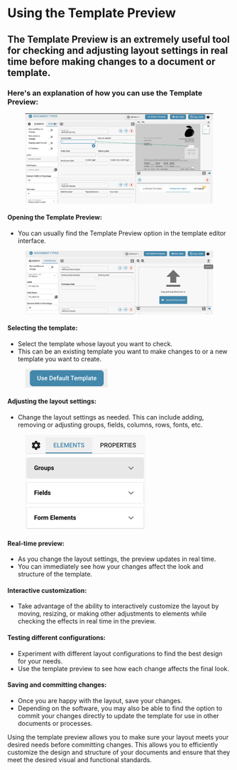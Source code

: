 # Using the Template Preview

## The Template Preview is an extremely useful tool for checking and adjusting layout settings in real time before making changes to a document or template.

### Here's an explanation of how you can use the Template Preview:

<figure><img src="../../../../../.gitbook/assets/image (152).png" alt=""><figcaption></figcaption></figure>

#### Opening the Template Preview:

* You can usually find the Template Preview option in the template editor interface.

<figure><img src="../../../../../.gitbook/assets/image (153).png" alt=""><figcaption></figcaption></figure>

#### Selecting the template:

* Select the template whose layout you want to check.
* This can be an existing template you want to make changes to or a new template you want to create.

<figure><img src="../../../../../.gitbook/assets/Bildschirmfoto 2024-05-24 um 12.31.04.png" alt="" width="186"><figcaption></figcaption></figure>

#### Adjusting the layout settings:

* Change the layout settings as needed. This can include adding, removing or adjusting groups, fields, columns, rows, fonts, etc.

<figure><img src="../../../../../.gitbook/assets/image (155).png" alt="" width="271"><figcaption></figcaption></figure>

#### Real-time preview:

* As you change the layout settings, the preview updates in real time.
* You can immediately see how your changes affect the look and structure of the template.

#### Interactive customization:

* Take advantage of the ability to interactively customize the layout by moving, resizing, or making other adjustments to elements while checking the effects in real time in the preview.

#### Testing different configurations:

* Experiment with different layout configurations to find the best design for your needs.
* Use the template preview to see how each change affects the final look.

#### Saving and committing changes:

* Once you are happy with the layout, save your changes.
* Depending on the software, you may also be able to find the option to commit your changes directly to update the template for use in other documents or processes.

Using the template preview allows you to make sure your layout meets your desired needs before committing changes. This allows you to efficiently customize the design and structure of your documents and ensure that they meet the desired visual and functional standards.
